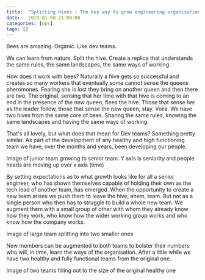 ```yaml
---
title:  "Splitting Hives | The key way to grow engineering organisations while maintaning culture"
date:   2019-01-08 21:00:00
categories: [ops]
tags: []
---
```

Bees are amazing. Organic. Like dev teams. 

We can learn from nature. Split the hive. Create a replica that understands the same rules, the same landscapes, the same ways of working.

How does it work with bees? Naturally a hive gets so successful and creates so many workers that eventually some cannot sense the queens pheromones. Fearing she is lost they bring on another queen and then there are two. The original, sensing that her time with that hive is coming to an end in the presence of the new queen, flees the hive. Those that sense her as the leader follow, those that sense the new queen, stay. Voila. We have two hives from the same core of bees. Sharing the same rules, knowing the same landscapes and having the same ways of working.

That's all lovely, but what does that mean for Dev teams? Something pretty similar. As part of the development of any healthy and high functioning team we have, over the months and years, been developing our people. 

Image of junior team growing to senior team. Y axis is seniority and people heads are moving up over x axis (time)

By setting expectations as to what growth looks like for all a senior engineer, who has shown themselves capable of holding their own as the tech lead of another team, has emerged. When the opportunity to create a new team arises we push them to leave the hive, ahem, team. But not as a single person who then has to struggle to build a whole new team. We augment them with a small group of other with whom they already know how they work, who know how the wider working group works and who know how the company works. 

Image of large team splitting into two smaller ones

New members can be augmented to both teams to bolster their numbers who will, in time, learn the ways of the organisation. After a little while we have two healthy and fully functional teams from the original one. 

Image of two teams filling out to the size of the original healthy one